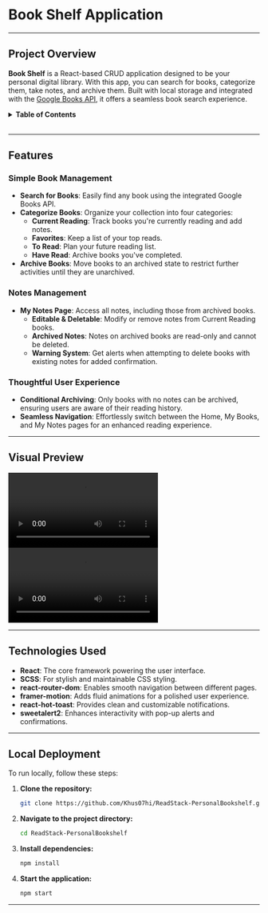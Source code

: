 # **Book Shelf Application**

---

## Project Overview

**Book Shelf** is a React-based CRUD application designed to be your personal digital library. With this app, you can search for books, categorize them, take notes, and archive them. Built with local storage and integrated with the [Google Books API](https://developers.google.com/books), it offers a seamless book search experience.

<details>
  <summary><b>Table of Contents</b></summary>
  
  - [Features](#features)
  - [Visual Preview](#visual-preview)
  - [Technologies Used](#technologies-used)
  - [Local Deployment](#local-deployment)
  
</details>
<br>

---

##  Features

### Simple Book Management
- **Search for Books**: Easily find any book using the integrated Google Books API.
- **Categorize Books**: Organize your collection into four categories:
  - **Current Reading**: Track books you're currently reading and add notes.
  - **Favorites**: Keep a list of your top reads.
  - **To Read**: Plan your future reading list.
  - **Have Read**: Archive books you've completed.
- **Archive Books**: Move books to an archived state to restrict further activities until they are unarchived.

### Notes Management
- **My Notes Page**: Access all notes, including those from archived books.
  - **Editable & Deletable**: Modify or remove notes from Current Reading books.
  - **Archived Notes**: Notes on archived books are read-only and cannot be deleted.
  - **Warning System**: Get alerts when attempting to delete books with existing notes for added confirmation.

### Thoughtful User Experience
- **Conditional Archiving**: Only books with no notes can be archived, ensuring users are aware of their reading history.
- **Seamless Navigation**: Effortlessly switch between the Home, My Books, and My Notes pages for an enhanced reading experience.

---

##  Visual Preview

![Visual Preview 1](https://github.com/Khus07hi/ReadStack-PersonalBookshelf/blob/main/src/assets/VisualPreview(1).mp4)
![Visual Preview 2](https://github.com/Khus07hi/ReadStack-PersonalBookshelf/blob/main/src/assets/VisualPreview(2).mp4)


---

##  Technologies Used

- **React**: The core framework powering the user interface.
- **SCSS**: For stylish and maintainable CSS styling.
- **react-router-dom**: Enables smooth navigation between different pages.
- **framer-motion**: Adds fluid animations for a polished user experience.
- **react-hot-toast**: Provides clean and customizable notifications.
- **sweetalert2**: Enhances interactivity with pop-up alerts and confirmations.

---

## Local Deployment

To run locally, follow these steps:

1. **Clone the repository:**
    ```bash
   git clone https://github.com/Khus07hi/ReadStack-PersonalBookshelf.git
    ```

2. **Navigate to the project directory:**
    ```bash
    cd ReadStack-PersonalBookshelf
    ```

3. **Install dependencies:** 
    ```bash
    npm install
    ```

4. **Start the application:**
    ```bash
    npm start
    ```

---


